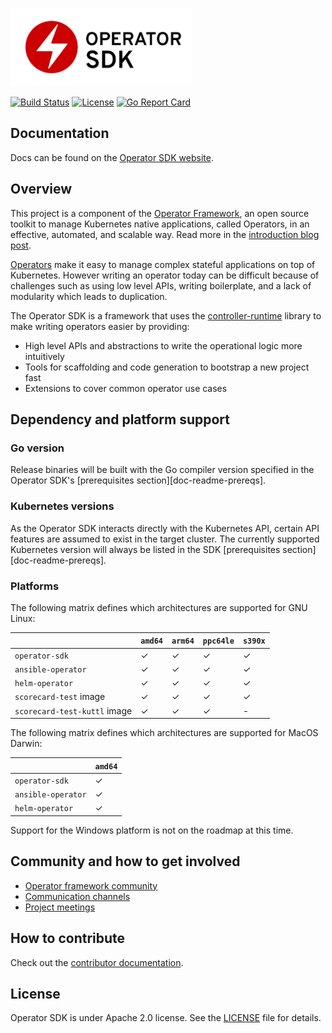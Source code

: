 <img src="website/static/operator_logo_sdk_color.svg" height="125px"></img>

[![Build Status](https://travis-ci.com/operator-framework/operator-sdk.svg?branch=master)](https://travis-ci.com/operator-framework/operator-sdk)
[![License](http://img.shields.io/:license-apache-blue.svg)](http://www.apache.org/licenses/LICENSE-2.0.html)
[![Go Report Card](https://goreportcard.com/badge/github.com/operator-framework/operator-sdk)](https://goreportcard.com/report/github.com/operator-framework/operator-sdk)

## Documentation

Docs can be found on the [Operator SDK website][sdk-docs].

## Overview

This project is a component of the [Operator Framework][of-home], an
open source toolkit to manage Kubernetes native applications, called
Operators, in an effective, automated, and scalable way. Read more in
the [introduction blog post][of-blog].

[Operators][operator-link] make it easy to manage complex stateful
applications on top of Kubernetes. However writing an operator today can
be difficult because of challenges such as using low level APIs, writing
boilerplate, and a lack of modularity which leads to duplication.

The Operator SDK is a framework that uses the
[controller-runtime][controller-runtime] library to make writing
operators easier by providing:

- High level APIs and abstractions to write the operational logic more intuitively
- Tools for scaffolding and code generation to bootstrap a new project fast
- Extensions to cover common operator use cases

## Dependency and platform support

### Go version

Release binaries will be built with the Go compiler version specified in the Operator SDK's [prerequisites section][doc-readme-prereqs].

### Kubernetes versions

As the Operator SDK interacts directly with the Kubernetes API, certain API features are assumed to exist in the target cluster.
The currently supported Kubernetes version will always be listed in the SDK [prerequisites section][doc-readme-prereqs].

### Platforms

The following matrix defines which architectures are supported for GNU Linux:

|                               |     `amd64`     |     `arm64`     |    `ppc64le`    |     `s390x`     |
|-------------------------------|-----------------|-----------------|-----------------|-----------------|
| `operator-sdk`                | ✓               | ✓               | ✓               | ✓               |
| `ansible-operator`            | ✓               | ✓               | ✓               | ✓               |
| `helm-operator`               | ✓               | ✓               | ✓               | ✓               |
| `scorecard-test` image        | ✓               | ✓               | ✓               | ✓               |
| `scorecard-test-kuttl` image  | ✓               | ✓               | ✓               | -               |

The following matrix defines which architectures are supported for MacOS Darwin:

|                               |     `amd64`     |
|-------------------------------|-----------------|
| `operator-sdk`                | ✓               |
| `ansible-operator`            | ✓               |
| `helm-operator`               | ✓               |

Support for the Windows platform is not on the roadmap at this time.

## Community and how to get involved

- [Operator framework community][operator-framework-community]
- [Communication channels][operator-framework-communication]
- [Project meetings][operator-framework-meetings]

## How to contribute

Check out the [contributor documentation][contribution-docs].

## License

Operator SDK is under Apache 2.0 license. See the [LICENSE][license_file] file for details.

[controller-runtime]: https://github.com/kubernetes-sigs/controller-runtime
[license_file]:./LICENSE
[of-home]: https://github.com/operator-framework
[of-blog]: https://coreos.com/blog/introducing-operator-framework
[operator-link]: https://kubernetes.io/docs/concepts/extend-kubernetes/operator/
[sdk-docs]: https://sdk.operatorframework.io
[operator-framework-community]: https://github.com/operator-framework/community
[operator-framework-communication]: https://github.com/operator-framework/community#get-involved
[operator-framework-meetings]: https://github.com/operator-framework/community#meetings
[contribution-docs]: https://sdk.operatorframework.io/docs/contribution-guidelines/

